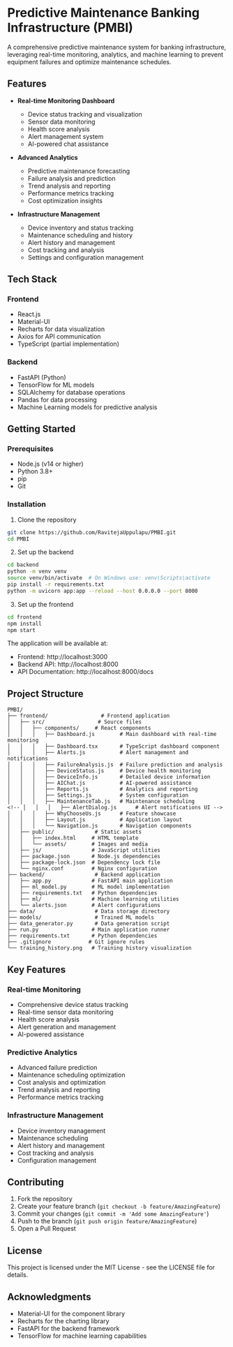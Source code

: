 # Predictive Maintenance Banking Infrastructure (PMBI)

A comprehensive predictive maintenance system for banking infrastructure, leveraging real-time monitoring, analytics, and machine learning to prevent equipment failures and optimize maintenance schedules.

## Features

- **Real-time Monitoring Dashboard**
  - Device status tracking and visualization
  - Sensor data monitoring
  - Health score analysis
  - Alert management system
  - AI-powered chat assistance

- **Advanced Analytics**
  - Predictive maintenance forecasting
  - Failure analysis and prediction
  - Trend analysis and reporting
  - Performance metrics tracking
  - Cost optimization insights

- **Infrastructure Management**
  - Device inventory and status tracking
  - Maintenance scheduling and history
  - Alert history and management
  - Cost tracking and analysis
  - Settings and configuration management

## Tech Stack

### Frontend
- React.js
- Material-UI
- Recharts for data visualization
- Axios for API communication
- TypeScript (partial implementation)

### Backend
- FastAPI (Python)
- TensorFlow for ML models
- SQLAlchemy for database operations
- Pandas for data processing
- Machine Learning models for predictive analysis

## Getting Started

### Prerequisites
- Node.js (v14 or higher)
- Python 3.8+
- pip
- Git

### Installation

1. Clone the repository
```bash
git clone https://github.com/RavitejaUppulapu/PMBI.git
cd PMBI
```

2. Set up the backend
```bash
cd backend
python -m venv venv
source venv/bin/activate  # On Windows use: venv\Scripts\activate
pip install -r requirements.txt
python -m uvicorn app:app --reload --host 0.0.0.0 --port 8000
```

3. Set up the frontend
```bash
cd frontend
npm install
npm start
```

The application will be available at:
- Frontend: http://localhost:3000
- Backend API: http://localhost:8000
- API Documentation: http://localhost:8000/docs

## Project Structure

```
PMBI/
├── frontend/                 # Frontend application
│   ├── src/                 # Source files
│   │   ├── components/     # React components
│   │   │   ├── Dashboard.js        # Main dashboard with real-time monitoring
│   │   │   ├── Dashboard.tsx       # TypeScript dashboard component
│   │   │   ├── Alerts.js           # Alert management and notifications
│   │   │   ├── FailureAnalysis.js  # Failure prediction and analysis
│   │   │   ├── DeviceStatus.js     # Device health monitoring
│   │   │   ├── DeviceInfo.js       # Detailed device information
│   │   │   ├── AIChat.js           # AI-powered assistance
│   │   │   ├── Reports.js          # Analytics and reporting
│   │   │   ├── Settings.js         # System configuration
│   │   │   ├── MaintenanceTab.js   # Maintenance scheduling
<!-- │   │   │   ├── AlertDialog.js      # Alert notifications UI -->
│   │   │   ├── WhyChooseUs.js      # Feature showcase
│   │   │   ├── Layout.js           # Application layout
│   │   │   └── Navigation.js       # Navigation components
│   ├── public/             # Static assets
│   │   ├── index.html     # HTML template
│   │   └── assets/        # Images and media
│   ├── js/                # JavaScript utilities
│   ├── package.json       # Node.js dependencies
│   ├── package-lock.json  # Dependency lock file
│   └── nginx.conf         # Nginx configuration
├── backend/                # Backend application
│   ├── app.py             # FastAPI main application
│   ├── ml_model.py        # ML model implementation
│   ├── requirements.txt   # Python dependencies
│   ├── ml/                # Machine learning utilities
│   └── alerts.json        # Alert configurations
├── data/                   # Data storage directory
├── models/                 # Trained ML models
├── data_generator.py       # Data generation script
├── run.py                 # Main application runner
├── requirements.txt       # Python dependencies
├── .gitignore            # Git ignore rules
└── training_history.png   # Training history visualization
```

## Key Features

### Real-time Monitoring
- Comprehensive device status tracking
- Real-time sensor data monitoring
- Health score analysis
- Alert generation and management
- AI-powered assistance

### Predictive Analytics
- Advanced failure prediction
- Maintenance scheduling optimization
- Cost analysis and optimization
- Trend analysis and reporting
- Performance metrics tracking

### Infrastructure Management
- Device inventory management
- Maintenance scheduling
- Alert history and management
- Cost tracking and analysis
- Configuration management

## Contributing

1. Fork the repository
2. Create your feature branch (`git checkout -b feature/AmazingFeature`)
3. Commit your changes (`git commit -m 'Add some AmazingFeature'`)
4. Push to the branch (`git push origin feature/AmazingFeature`)
5. Open a Pull Request

## License

This project is licensed under the MIT License - see the LICENSE file for details.

## Acknowledgments

- Material-UI for the component library
- Recharts for the charting library
- FastAPI for the backend framework
- TensorFlow for machine learning capabilities
